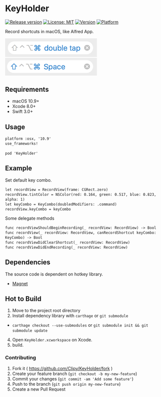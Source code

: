 # KeyHolder
[![Release version](https://img.shields.io/github/release/Clipy/KeyHolder.svg)](https://github.com/Clipy/KeyHolder/releases/latest)
[![License: MIT](https://img.shields.io/github/license/Clipy/KeyHolder.svg)](https://github.com/Clipy/KeyHolder/blob/master/LICENSE)
[![Version](https://img.shields.io/cocoapods/v/KeyHolder.svg)](http://cocoadocs.org/docsets/KeyHolder)
[![Platform](https://img.shields.io/cocoapods/p/KeyHolder.svg)](http://cocoadocs.org/docsets/KeyHolder)

Record shortcuts in macOS, like Alfred App.

<img src="https://github.com/Clipy/KeyHolder/blob/master/Screenshots/double_tap_shortcut.png?raw=true" width="300">
<img src="https://github.com/Clipy/KeyHolder/blob/master/Screenshots/normal_shortcut.png?raw=true" width="300">

## Requirements
- macOS 10.9+
- Xcode 8.0+
- Swift 3.0+

## Usage
```
platform :osx, '10.9'
use_frameworks!

pod 'KeyHolder'
```

## Example
Set default key combo.
```
let recordView = RecordView(frame: CGRect.zero)
recordView.tintColor = NSColor(red: 0.164, green: 0.517, blue: 0.823, alpha: 1)
let keyCombo = KeyCombo(doubledModifiers: .command)
recordView.keyCombo = keyCombo
```

Some delegate methods
```
func recordViewShouldBeginRecording(_ recordView: RecordView) -> Bool
func recordView(_ recordView: RecordView, canRecordShortcut keyCombo: KeyCombo) -> Bool
func recordViewDidClearShortcut(_ recordView: RecordView)
func recordViewDidEndRecording(_ recordView: RecordView)
```

## Dependencies
The source code is dependent on hotkey library.
- [Magnet](https://github.com/Clipy/Magnet)

## Hot to Build
1. Move to the project root directory
2. Install dependency library with `carthage` or `git submodule`
 - `carthage checkout --use-submodules` or `git submodule init && git submodule update`
4. Open `KeyHolder.xcworkspace` on Xcode.
5. build.

### Contributing
1. Fork it ( https://github.com/Clipy/KeyHolder/fork )
2. Create your feature branch (`git checkout -b my-new-feature`)
3. Commit your changes (`git commit -am 'Add some feature'`)
4. Push to the branch (`git push origin my-new-feature`)
5. Create a new Pull Request
